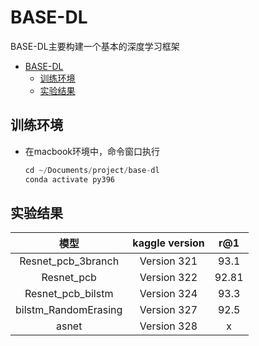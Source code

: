 
# BASE-DL

BASE-DL主要构建一个基本的深度学习框架

- [BASE-DL](#base-dl)
  - [训练环境](#训练环境)
  - [实验结果](#实验结果)


## 训练环境  

- 在macbook环境中，命令窗口执行

    ```python 
    cd ~/Documents/project/base-dl
    conda activate py396
    ```

## 实验结果

|         模型         | kaggle version |  r@1  |
| :------------------: | :------------: | :---: |
|  Resnet_pcb_3branch  |  Version 321   | 93.1  |
|      Resnet_pcb      |  Version 322   | 92.81 |
|  Resnet_pcb_bilstm   |  Version 324   | 93.3  |
| bilstm_RandomErasing |  Version 327   | 92.5  |
|        asnet         |  Version 328   |   x   |



    
